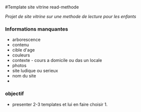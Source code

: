 #Template site vitrine read-methode

*Projet de site vitrine sur une methode de lecture pour les enfants*



### Informations manquantes 

- arborescence
- contenu
- cible d'age
- couleurs
- contexte - cours a domicile ou das un locale
- photos
- site ludique ou serieux
- nom du site
- 

### objectif

- presenter 2-3 templates et lui en faire choisir 1. 
